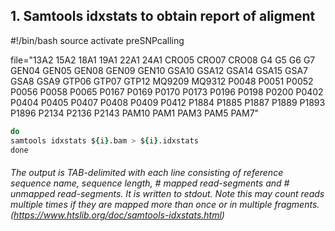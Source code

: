 
## 1. Samtools idxstats to obtain report of aligment
#!/bin/bash
source activate preSNPcalling

file="13A2
15A2
18A1
19A1
22A1
24A1
CRO05
CRO07
CRO08
G4
G5
G6
G7
GEN04
GEN05
GEN08
GEN09
GEN10
GSA10
GSA12
GSA14
GSA15
GSA7
GSA8
GSA9
GTP06
GTP07
GTP12
MQ9209
MQ9312
P0048
P0051
P0052
P0056
P0058
P0065
P0167
P0169
P0170
P0173
P0196
P0198
P0200
P0402
P0404
P0405
P0407
P0408
P0409
P0412
P1884
P1885
P1887
P1889
P1893
P1896
P2134
P2136
P2143
PAM10
PAM1
PAM3
PAM5
PAM7"

```for i in $file
do
samtools idxstats ${i}.bam > ${i}.idxstats
done
```


###### The output is TAB-delimited with each line consisting of reference sequence name, sequence length, # mapped read-segments and # unmapped read-segments. It is written to stdout. Note this may count reads multiple times if they are mapped more than once or in multiple fragments. (https://www.htslib.org/doc/samtools-idxstats.html)

